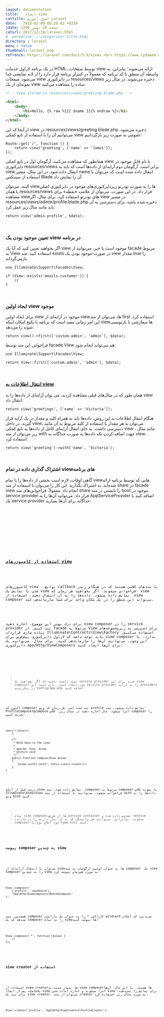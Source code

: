 ```yaml
---
layout: documentation
title:   ایجاد view
cattitle: اصول آموزش Laravel
date:   2018-02-09 08:28:42 +0330
jdate: جمعه 20 بهمن 1396
caturl: 2017/12/18/laravel.html
#  permalink: /:categories/:title.html
directory : laravel
menu : false
thumbnail: laravel.png
refrence: https://laravel.com/docs/5.6/views <br> https://www.lydaweb.com/article/courses/laravel-5-5-tutorial/248/آموزش-لاراول-استفاده-از-view-در-لاراول
---
```

<p>
در یک برنامه لاراول خدمات HTML، توسط صفحات view ارائه می‌شوند؛ بنابراین، به واسطه آن منطق یا کد برنامه که معمولاً در کنترلر برنامه قرار دارد را از لایه نمایشی جدا می‌شود. صفحات view در دایرکتوری resources/views ذخیره می‌شوند. در مثال زیر نمونه‌ای از یک view ساده را مشاهده می‌کنید:
</p>

```html
<!-- View stored in resources/views/greeting.blade.php -->

<html>
    <body>
        <h1>Hello, {% raw %}{{ $name }}{% endraw %}</h1>
    </body>
</html>
```


<p>
از آنجا که این view در resources/views/greeting.blade.php ذخیره می‌شود، می‌توانیم آن را با استفاده از تابع کمکی view عمومی به صورت زیر بازگردانیم:
</p>


<pre><code class="language-php  line-numbers">Route::get('/', function () {
    return view('greeting', ['name' => 'James']);
});
</code></pre>


<p>
همانطور که مشاهده می‌کنید، آرگومان اول در تابع کمکی view با نام فایل موجود در دایرکتوری resources/views برابر است. آرگومان دوم آرایه‌ای از داده‌ها است که باید به view انتقال داده شود. در این مثال، متغیر name انتقال داده شده است که می‌توان با استفاده از سینتکس Blade آن را نمایش داد.
</p>


<p>
البته، می‌توان viewها را به صورت تودرتو زیردایرکتوری‌های موجود در دایرکتوری اصلی یا همان resources/views قرار داد. در این صورت، می‌توان از علامت «نقطه» برای مشاهده view‌های تودرتو استفاده کرد. برای مثال، اگر view در مسیر resources/views/admin/profile.blade.php ذخیره شده باشد، برای دسترسی به آن باید مانند مثال زیر عمل کرد:
</p>


<pre><code class="language-php  line-numbers">return view('admin.profile', $data);
</code></pre>


<br>
<h3>تعیین موجود بودن یک view در برنامه</h3>

<p>
اگر بخواهید تعیین کنید که آیا یک view موجود است یا خیر، می‌توانید از facade مربوط به View استفاده کنید. متد exists در صورت موجود بودن یک view مقدار true  را بازمی‌گرداند.
</p>


<pre><code class="language-php  line-numbers">use Illuminate\Support\Facades\View;

if (View::exists('emails.customer')) {
    //
}
</code></pre>


<br>
<h3>ایجاد اولین view موجود</h3>

<p>
برای ایجاد اولین view موجود در آرایه‌ای از viewها، می‌توان از متد first استفاده کرد. این امر زمانی مفید است که برنامه یا پکیج امکان اینکه viewها سفارشی یا بازنویسی شوند را می‌دهد:
</p>


<pre><code class="language-php  line-numbers">return view()->first(['custom.admin', 'admin'], $data);
</code></pre>


<p>
فراخوانی این متد توسط facade View  هم می‌تواند انجام شود:
</p>


<pre><code class="language-php  line-numbers">use Illuminate\Support\Facades\View;

return View::first(['custom.admin', 'admin'], $data);
</code></pre>


<p>
<a name="passing-data-to-views"></a>
</p>


<br>
<h3><a href="#passing-data-to-views">انتقال اطلاعات به view</a></h3>

<p>
همان طور که در مثال‌های قبلی مشاهده کردید، می توان آرایه‌ای از داده‌ها را به view انتقال داد:
</p>


<pre><code class="language-php  line-numbers">return view('greetings', ['name' => 'Victoria']);
</code></pre>


<p>
هنگام انتقال اطلاعات به این روش، داده‌ها باید به همراه کلید و مقدار در یک آرایه‌ قرار گیرند. در داخل view، می‌توان به هر مقدار با استفاده از کلید مربوط به آن مانند <?php echo $key; ?> دسترسی داشت. به جای انتقال آرایه‌ای کامل از داده‌ها به تابع کمکی view ، مانند مثال زیر می‌توان از متد with جهت اضافه کردن تکه داده‌ها به صورت جداگانه به view، استفاده کرد:
</p>


<pre><code class="language-php  line-numbers">return view('greeting')->with('name', 'Victoria');
</code></pre>


<p>
<a name="sharing-data-with-all-views"></a>
</p>


<br>
<h3>اشتراک گذاری داده‌ در تمام viewهای برنامه </h3>

<p>
گاهی اوقات، لازم است بخشی از داده‌ها را با تمام viewهایی که توسط برنامه ارائه شده‌اند، به اشتراک بگذارید. این کار را می‌توان با استفاده از متد share  در facade view  انجام داد. معمولاً، فراخوانی‌های متد share را بایستی در متد boot موجود در service provider قرار داد. می‌توانید آن‌ها را به AppServiceProvider   اضافه کنید یا یک service provider جداگانه برای آن‌ها بسازید:
</p>


<pre><code class="language-php  line-numbers"><?php

namespace App\Providers;

use Illuminate\Support\Facades\View;

class AppServiceProvider extends ServiceProvider
{
    /**
     * Bootstrap any application services.
     *
     * @return void
     */
    public function boot()
    {
        View::share('key', 'value');
    }

    /**
     * Register the service provider.
     *
     * @return void
     */
    public function register()
    {
        //
    }
}
</code></pre>


<p>
<a name="view-composers"></a>
</p>


<br>
<h3><a href="#view-composers">استفاده از کامپوزرهای view</a></h3>

<p>
کامپوزرهای view ، توابع callback یا متدهای کلاسی هستند که در هنگام رندر شدن یا نمایش یک view فراخوانی می‌شوند. اگر بخواهید هر زمان که  view نمایش داده می‌شود، داده‌ها را به آن انتقال دهید، استفاده از  view composer می‌تواند این منطق را در یک مکان واحد برای شما سازماندهی کند.
</p>


<p>
برای درک بهتر این موضوع، اجازه دهید view composer را در service provider ثبت کنیم. از facade مربوط به View برای دسترسی به زیرمجموعه‌های پیاده سازی قرارداد Illuminate\Contracts\View\Factory استفاده می‌کنیم. باید توجه داشت که لاراول دایرکتوری پیش‌فرض برای view composer ندارد. با این وجود، می‌توانید آن‌ها را سازماندهی کنید. برای مثال، می‌توانید یک دایرکتوری app/Http/ViewComposers برای آن‌ها ایجاد کنید:
</p>


<pre><code class="language-php  line-numbers"><?php

namespace App\Providers;

use Illuminate\Support\Facades\View;
use Illuminate\Support\ServiceProvider;

class ComposerServiceProvider extends ServiceProvider
{
    /**
     * Register bindings in the container.
     *
     * @return void
     */
    public function boot()
    {
        // Using class based composers...
        View::composer(
            'profile', 'App\Http\ViewComposers\ProfileComposer'
        );

        // Using Closure based composers...
        View::composer('dashboard', function ($view) {
            //
        });
    }

    /**
     * Register the service provider.
     *
     * @return void
     */
    public function register()
    {
        //
    }
}
</code></pre>

<blockquote class="has-icon note">
توجه داشته باشید که اگر بخواهید یک service provider جدید برای ثبت view composer خود ایجاد کنید، باید حتما این service provider را به آرایه providers در پیکربندی config/app.php اضافه کنید.
</blockquote>

<p>
اکنون که composer ثبت شده است، هر زمان که ویو profile نمایش داده می‌شود، متد ProfileComposer@compose اجرا می‌شود. حال اجازه دهید در مثال زیر، کلاس composer را تعریف کنیم:
</p>


<pre><code class="language-php  line-numbers"><?php

namespace App\Http\ViewComposers;

use Illuminate\View\View;
use App\Repositories\UserRepository;

class ProfileComposer
{
    /**
     * The user repository implementation.
     *
     * @var UserRepository
     */
    protected $users;

    /**
     * Create a new profile composer.
     *
     * @param  UserRepository  $users
     * @return void
     */
    public function __construct(UserRepository $users)
    {
        // Dependencies automatically resolved by service container...
        $this->users = $users;
    }

    /**
     * Bind data to the view.
     *
     * @param  View  $view
     * @return void
     */
    public function compose(View $view)
    {
        $view->with('count', $this->users->count());
    }
}
</code></pre>


<p>
درست قبل از آنکه view نمایش داده شود، متد  composer مربوط به composer با نمونه کلاس Illuminate\View\View فراخوانی می‌شود. می‌توانید با استفاده از متد with داده‌ها را به ویو bind کنید.
</p>

<blockquote class="has-icon tip">
تمام view composerها از طریق service container تشخیص داده شده و resolve می‌شوند، بنابراین، می‌توانید هر وابستگی‌ که به آن نیاز دارید را در سازنده composer خود اعلان نوع یا type-hint کنید.
</blockquote>

<br>
<h3>پیوست composer به چندین view </h3>

<p>
می‌توان با انتقال آرایه‌ای از viewها به عنوان اولین آرگومان به متد composer  یک view composer را به چندین view به صورت همزمان پیوست کرد:
</p>


<pre><code class="language-php  line-numbers">View::composer(
    ['profile', 'dashboard'],
    'App\Http\ViewComposers\MyViewComposer'
);
</code></pre>


<p>
همچنین، متد composer کاراکتر * را به عنوان یک پارامتر wildcard می‌پذیرد که امکان می‌دهد که یک composer را به تمام viewها پیوست کنید:
</p>


<pre><code class="language-php  line-numbers">View::composer('*', function ($view) {
    //
});
</code></pre>


<br>
<h3>view creator استفاده از</h3>

<p>
استفاده از view creatorها بسیار شبیه به view composerها هستند. با این حال، آن‌ها بلافاصله پس از ایجاد view اجرا می‌شوند و اجازه اماده شدن view برای نمایش را نمی‌دهند. برای ثبت یک view creator، می‌توان از متد creator به صورت مثال زیر استفاده کرد:
</p>


<pre><code class="language-php  line-numbers">View::creator('profile', 'App\Http\ViewCreators\ProfileCreator');
</code></pre>